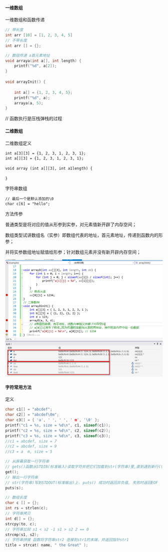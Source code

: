 #### 一维数组

一维数组和函数传递

```c
// 带长度
int arr [10] = [1, 2, 3, 4, 5]
// 不带长度
int arr [] = {};
```

```c
// 数组传递 a首元素地址
void arraya(int a[], int length) {
	printf("%d", a[2]);
}

void arrayInit() {

	int a[] = {1, 2, 3, 4, 5};	
	printf("%d", a);
	arraya(a, 5);
}
```

// 函数执行是压栈弹栈的过程

#### 二维数组

二维数组定义

```
int a[3][3] = {1, 2, 3, 1, 2, 3, 1};
int a[][3] = {1, 2, 3, 1, 2, 3, 1};

void array (int a[][3], int a1length) {
    
}
```

字符串数组

```
// 最后一个是默认添加的\0
char c[6] = "hello";
```

方法传参

普通类型是将对应的值从形参到实参，对元素值新开辟了内存空间；

数组类型试讲数组名（实参）即数组代表的地址，首元素地址，传递到函数内的形参；

并将实参数组地址赋值给形参；针对数组元素并没有新开辟内存空间；

![1604807181208](.\imgs\array-function.png)

#### 字符常用方法

定义

```c
char c1[] = "abcdef";
char c2[] = "abcdef\0m";
char c3[] = { 'a', ' ', ' ', ' m', '\0' };
printf("c1 = %s, size = %d\n", c1, sizeof(c1));
printf("c2 = %s, size = %d\n", c2, sizeof(c2));
printf("c3 = %s, size = %d\n", c3, sizeof(c3));
//c1 = abcdef, size = 7
//c2 = abcdef, size = 9
//c3 = a  m, size = 5
```



```c
// 从屏幕获取一行字符串
// gets()函数从STDIN(标准输入)读取字符并把它们加载到str(字符串)里,直到遇到新行(\n)或到达EOF. 新行字符翻译为一个null中断符. gets()的返回值是读入的字符串,如果错误返回NULL.
get();
// 输出一行字符串
// str(字符串)写到STDOUT(标准输出)上. puts() 成功时返回非负值, 失败时返回EOF
puts(s);
```



```c
// 数组长度
char c [] = {};
int rs = strlen(c);
// 字符串拷贝
int d[] = {};
strcpy(to, c);
// 字符串比较 s1 < s2 -1 s1 > s2 2 == 0
strcmp(s1, s2);
// 字符串拼接 函数将字符串str2 连接到str1的末端，并返回指针str1
title = strcat( name, " the Great" );
    
```


